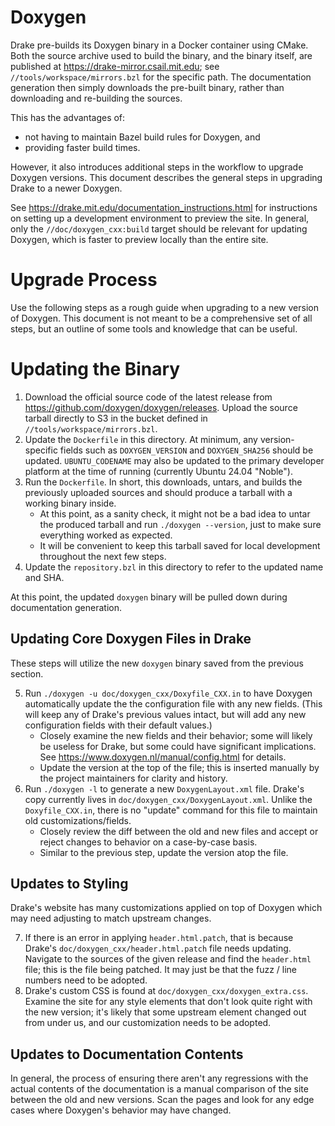 # Doxygen

Drake pre-builds its Doxygen binary in a Docker container using CMake. Both the
source archive used to build the binary, and the binary itself, are published
at https://drake-mirror.csail.mit.edu; see `//tools/workspace/mirrors.bzl` for
the specific path. The documentation generation then simply downloads the
pre-built binary, rather than downloading and re-building the sources.

This has the advantages of:

* not having to maintain Bazel build rules for Doxygen, and
* providing faster build times.

However, it also introduces additional steps in the workflow to upgrade Doxygen
versions. This document describes the general steps in upgrading Drake to a
newer Doxygen.

See https://drake.mit.edu/documentation_instructions.html for instructions on
setting up a development environment to preview the site. In general, only the
`//doc/doxygen_cxx:build` target should be relevant for updating Doxygen, which
is faster to preview locally than the entire site.

# Upgrade Process

Use the following steps as a rough guide when upgrading to a new version of
Doxygen. This document is not meant to be a comprehensive set of all steps, but
an outline of some tools and knowledge that can be useful.

# Updating the Binary

1. Download the official source code of the latest release from
   https://github.com/doxygen/doxygen/releases. Upload the source tarball
   directly to S3 in the bucket defined in `//tools/workspace/mirrors.bzl`.
2. Update the `Dockerfile` in this directory. At minimum, any version-specific
   fields such as `DOXYGEN_VERSION` and `DOXYGEN_SHA256` should be updated.
   `UBUNTU_CODENAME` may also be updated to the primary developer platform at
   the time of running (currently Ubuntu 24.04 "Noble").
3. Run the `Dockerfile`. In short, this downloads, untars, and builds the
   previously uploaded sources and should produce a tarball with a working
   binary inside.
    * At this point, as a sanity check, it might not be a bad idea to untar
      the produced tarball and run `./doxygen --version`, just to make sure
      everything worked as expected.
    * It will be convenient to keep this tarball saved for local development
      throughout the next few steps.
4. Update the `repository.bzl` in this directory to refer to the updated name
   and SHA.

At this point, the updated `doxygen` binary will be pulled down during
documentation generation.

## Updating Core Doxygen Files in Drake

These steps will utilize the new `doxygen` binary saved from the previous
section.

5. Run `./doxygen -u doc/doxygen_cxx/Doxyfile_CXX.in` to have Doxygen
   automatically update the the configuration file with any new fields. (This
   will keep any of Drake's previous values intact, but will add any new
   configuration fields with their default values.)
    * Closely examine the new fields and their behavior; some will likely be
      useless for Drake, but some could have significant implications. See
      https://www.doxygen.nl/manual/config.html for details.
    * Update the version at the top of the file; this is inserted manually by
      the project maintainers for clarity and history.
6. Run `./doxygen -l` to generate a new `DoxygenLayout.xml` file. Drake's copy
   currently lives in `doc/doxygen_cxx/DoxygenLayout.xml`. Unlike the
   `Doxyfile_CXX.in`, there is no "update" command for this file to maintain
   old customizations/fields.
    * Closely review the diff between the old and new files and accept or reject
      changes to behavior on a case-by-case basis.
    * Similar to the previous step, update the version atop the file.

## Updates to Styling

Drake's website has many customizations applied on top of Doxygen which may
need adjusting to match upstream changes.

7. If there is an error in applying `header.html.patch`, that is because Drake's
   `doc/doxygen_cxx/header.html.patch` file needs updating. Navigate to
   the sources of the given release and find the `header.html` file; this is the
   file being patched. It may just be that the fuzz / line numbers need to
   be adopted.
8. Drake's custom CSS is found at `doc/doxygen_cxx/doxygen_extra.css`. Examine
   the site for any style elements that don't look quite right with the new
   version; it's likely that some upstream element changed out from under us,
   and our customization needs to be adopted.

## Updates to Documentation Contents

In general, the process of ensuring there aren't any regressions with the
actual contents of the documentation is a manual comparison of the site between
the old and new versions. Scan the pages and look for any edge cases where
Doxygen's behavior may have changed.
